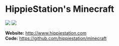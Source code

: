 # HippieStation's Minecraft

![](https://forthebadge.com/images/badges/made-with-java.svg) ![](https://forthebadge.com/images/badges/you-didnt-ask-for-this.svg)

**Website:** http://www.hippiestation.com <BR>
**Code:** https://github.com/hippiestation/minecraft
